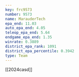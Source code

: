 ```yaml
---
key: frc9573
number: 9573
name: MarauderTech
epa_end: 11.03
auto_epa_end: 4.05
teleop_epa_end: 5.64
endgame_epa_end: 1.35
winrate: 0.3889
district_epa_rank: 1091
district_epa_percentile: 0.3942
type: Team
---
```

[[2024casd]]

